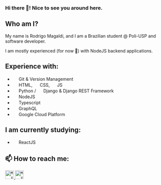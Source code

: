 ### Hi there 👋! Nice to see you around here.

## Who am I?
My name is Rodrigo Magaldi, and I am a Brazilian student @ Poli-USP and software developer.

I am mostly experienced (for now 😬) with NodeJS backend applications.

## Experience with:
- <code><img width="16" src="https://www.vectorlogo.zone/logos/git-scm/git-scm-icon.svg"/></code>  Git & Version Management
- <code><img width="16" src="https://www.vectorlogo.zone/logos/w3_html5/w3_html5-icon.svg"/></code> HTML, <code><img width="16" src="https://www.flaticon.com/svg/static/icons/svg/732/732190.svg"/></code> CSS, <code><img width="16" src="https://upload.vectorlogo.zone/logos/javascript/images/239ec8a4-163e-4792-83b6-3f6d96911757.svg"/></code> JS
- <code><img width="16" src="https://www.vectorlogo.zone/logos/python/python-icon.svg" /></code> Python / <code><img width="16" src="https://www.vectorlogo.zone/logos/djangoproject/djangoproject-icon.svg" /></code> Django & Django REST Framework
- <code><img width="16" src="https://www.vectorlogo.zone/logos/nodejs/nodejs-icon.svg" /></code> NodeJS
- <code><img width="16" src="https://www.vectorlogo.zone/logos/typescriptlang/typescriptlang-icon.svg" /></code> Typescript
- <code><img width="16" src="https://www.vectorlogo.zone/logos/graphql/graphql-icon.svg" /></code> GraphQL
- <code><img width="16" src="https://www.vectorlogo.zone/logos/google_cloud/google_cloud-icon.svg" /></code> Google Cloud Platform

## I am currently studying:
- <code><img width="16" src="https://www.vectorlogo.zone/logos/reactjs/reactjs-icon.svg" /></code> ReactJS

## 📫 How to reach me:
<a href="https://www.linkedin.com/in/rodrigo-miksian-magaldi/">
  <code><img alt="My linkedin" width="28" src="https://www.flaticon.com/svg/static/icons/svg/174/174857.svg" /></code>
</a>
<a href="mailto:rod.magaldi@gmail.com">
  <code><img alt="My Gmail" width="28" src="https://www.flaticon.com/svg/static/icons/svg/732/732200.svg" /></code>
</a>




<!--
**rodmagaldi/rodmagaldi** is a ✨ _special_ ✨ repository because its `README.md` (this file) appears on your GitHub profile.

Here are some ideas to get you started:

- 🔭 I’m currently working on ...
- 🌱 I’m currently learning ...
- 👯 I’m looking to collaborate on ...
- 🤔 I’m looking for help with ...
- 💬 Ask me about ...
- 📫 How to reach me: ...
- 😄 Pronouns: ...
- ⚡ Fun fact: ...
-->
